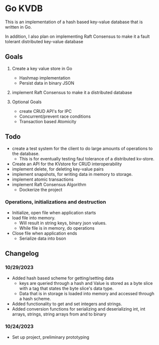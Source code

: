 # Go KVDB

This is an implementation of a hash based key-value database that is written in Go.

In addition, I also plan on implementing Raft Consensus to make it a fault tolerant distributed key-value database

## Goals
1. Create a key value store in Go
    - Hashmap implementation
    - Persist data in binary JSON

2. implement Raft Consensus to make it a distributed database

3. Optional Goals
    - create CRUD API's for IPC
    - Concurrent/prevent race conditions
    - Transaction based Atomicity

## Todo
- create a test system for the client to do large amounts of operations to the database.
    - This is for eventually testing faul tolerance of a distributed kv-store.
- Create an API for the KVstore for CRUD interoperability
- implement delete, for deleting key-value pairs
- implement snapshots, for writing data in memory to storage.
- implement atomic transactions
- implement Raft Consensus Algorithm
    - Dockerize the project

### Operations, initializations and destruction
- Initialize, open file when application starts
- load file into memory. 
    - Will result in string keys, binary json values.
    - While file is in memory, do operations
- Close file when application ends
    - Serialize data into bson

## Changelog
### 10/29/2023
- Added hash based scheme for getting/setting data
    - keys are queried through a hash and Value is stored as a byte slice with a tag that states the byte slice's data type.
    - Data that is in storage is loaded into memory and accessed through a hash scheme.
- Added functionality to get and set integers and strings.
- Added conversion functions for serializing and deserializing int, int arrays, strings, string arrays from and to binary 
### 10/24/2023
- Set up project, preliminary prototyping